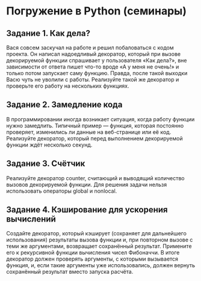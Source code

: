 # Погружение в Python (семинары)

## Задание 1. Как дела?
Вася совсем заскучал на работе и решил побаловаться с кодом проекта. Он
написал надоедливый декоратор, который при вызове декорируемой функции
спрашивает у пользователя «Как дела?», вне зависимости от ответа пишет что-то
вроде «А у меня не очень!» и только потом запускает саму функцию. Правда, после
такой выходки Васю чуть не уволили с работы.
Реализуйте такой же декоратор и проверьте его работу на нескольких функциях.



## Задание 2. Замедление кода
В программировании иногда возникает ситуация, когда работу функции нужно
замедлить. Типичный пример — функция, которая постоянно проверяет,
изменились ли данные на веб-странице или её код.
Реализуйте декоратор, который перед выполнением декорируемой функции
ждёт несколько секунд.



## Задание 3. Счётчик
Реализуйте декоратор counter, считающий и выводящий количество вызовов
декорируемой функции.
Для решения задачи нельзя использовать операторы global и nonlocal.



## Задание 4. Кэширование для ускорения вычислений
Создайте декоратор, который кэширует (сохраняет для дальнейшего использования)
результаты вызова функции и, при повторном вызове с теми же аргументами,
возвращает сохранённый результат.
Примените его к рекурсивной функции вычисления чисел Фибоначчи.
В итоге декоратор должен проверять аргументы, с которыми вызывается функция, и,
если такие аргументы уже использовались, должен вернуть сохранённый результат
вместо запуска расчёта.


